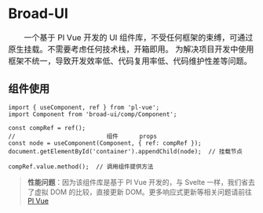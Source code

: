 # Broad-UI

<p style='font-size: 16px; text-indent: 2em;'>
一个基于 Pl Vue 开发的 UI 组件库，不受任何框架的束缚，可通过原生挂载。不需要考虑任何技术栈，开箱即用。
为解决项目开发中使用框架不统一，导致开发效率低、代码复用率低、代码维护性差等问题。
</p>

## 组件使用

```tsx
import { useComponent, ref } from 'pl-vue';
import Component from 'broad-ui/comp/Component';

const compRef = ref();
//                          组件      props
const node = useComponent(Component, { ref: compRef });
document.getElementById('container').appendChild(node);  // 挂载节点

compRef.value.method();  // 调用组件提供方法
```

> **性能问题**：因为该组件库是基于 Pl Vue 开发的，与 Svelte 一样，我们省去了虚拟 DOM 的比较，直接更新 DOM。更多响应式更新等相关问题请前往
<a href="http://plvue.hpyyb.cn/" target="_blank">Pl Vue</a>
